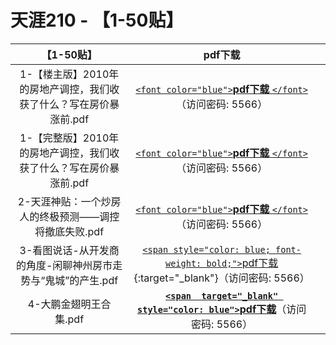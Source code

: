 # 天涯210 - 【1-50贴】

|                             【1-50贴】                             |                                                                         pdf下载                                                                         |  |
| :----------------------------------------------------------------: | :-----------------------------------------------------------------------------------------------------------------------------------------------------: | - |
| 1-【楼主版】2010年的房地产调控，我们收获了什么？写在房价暴涨前.pdf |            [`<font color="blue">`**pdf下载** `</font>`](https://url97.ctfile.com/f/799297-563247371-037e1d?p=5566)（访问密码: 5566）            |  |
| 1-【完整版】2010年的房地产调控，我们收获了什么？写在房价暴涨前.pdf |            [`<font color="blue">`**pdf下载** `</font>`](https://url97.ctfile.com/f/799297-563247371-037e1d?p=5566)（访问密码: 5566）            |  |
|       2-天涯神贴：一个炒房人的终极预测——调控将撤底失败.pdf       |            [`<font color="blue">`**pdf下载** `</font>`](https://url97.ctfile.com/f/799297-563247371-037e1d?p=5566)（访问密码: 5566）            |  |
|   3-看图说话-从开发商的角度-闲聊神州房市走势与“鬼城”的产生.pdf   | [`<span style="color: blue; font-weight: bold;">`pdf下载](https://url97.ctfile.com/f/799297-563247371-037e1d?p=5566){:target="_blank"}（访问密码: 5566） |  |
|                       4-大鹏金翅明王合集.pdf                       |      [**`<span  target="_blank" style="color: blue">`pdf下载**](https://url97.ctfile.com/f/799297-563247371-037e1d?p=5566)（访问密码: 5566）      |  |
